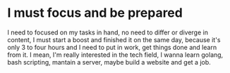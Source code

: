# I must focus and be prepared

I need to focused on my tasks in hand, no need to differ or diverge in content, I must start a boost and finished it on the same day, because it's only 3 to four hours
and I need to put in work, get things done and learn from it. I mean, I'm really interested in the tech field, I wanna learn golang, bash scripting, mantain a server, maybe build
a website and get a job.
